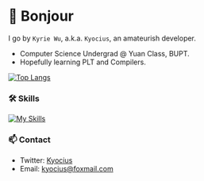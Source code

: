 # 🎉 Bonjour
I go by `Kyrie Wu`, a.k.a. `Kyocius`, an amateurish developer.
 
- Computer Science Undergrad @ Yuan Class, BUPT.
- Hopefully learning PLT and Compilers.

[![Top Langs](https://github-readme-stats.vercel.app/api/top-langs/?username=Kyocius&layout=compact&hide=html&title_color=CC88BB&text_color=885566&bg_color=20,F2FBFF,E6F8FF,FFE6EB,FFF2F5)](https://github.com/anuraghazra/github-readme-stats)

### 🛠️ Skills

[![My Skills](https://skillicons.dev/icons?i=python,cs,dotnet,kotlin,visualstudio,vscode)](https://skillicons.dev)

### 📫 Contact

- Twitter: [Kyocius](https://twitter.com/kyocius04)
- Email: <kyocius@foxmail.com>
